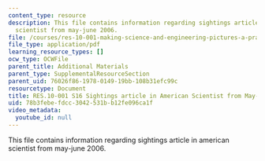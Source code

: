 ```yaml
---
content_type: resource
description: This file contains information regarding sightings article in american
  scientist from may-june 2006.
file: /courses/res-10-001-making-science-and-engineering-pictures-a-practical-guide-to-presenting-your-work-spring-2016/78b3febefdcc3042531bb12fe096ca1f_MITRES_10_001S16_MayJune06.pdf
file_type: application/pdf
learning_resource_types: []
ocw_type: OCWFile
parent_title: Additional Materials
parent_type: SupplementalResourceSection
parent_uid: 76026f86-1978-0149-19bb-108b31efc99c
resourcetype: Document
title: RES.10-001 S16 Sightings article in American Scientist from May-June 2006
uid: 78b3febe-fdcc-3042-531b-b12fe096ca1f
video_metadata:
  youtube_id: null
---
```

This file contains information regarding sightings article in american scientist from may-june 2006.

